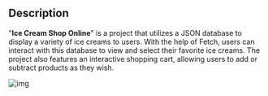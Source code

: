 ## Description

"**Ice Cream Shop Online**" is a project that utilizes a JSON database to display a variety of ice creams to users. With the help of Fetch, users can interact with this database to view and select their favorite ice creams. The project also features an interactive shopping cart, allowing users to add or subtract products as they wish.

![img](https://github.com/andreshurtadoo/Tienda-de-helados/blob/master/imgCarrito.png)
